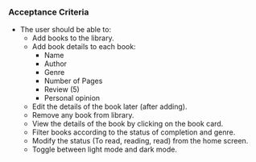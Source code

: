 ### Acceptance Criteria

* The user should be able to:
    * Add books to the library.
    * Add book details to each book:
        * Name
        * Author
        * Genre
        * Number of Pages
        * Review (5)
        * Personal opinion
    * Edit the details of the book later (after adding).
    * Remove any book from library.
    * View the details of the book by clicking on the book card.
    * Filter books according to the status of completion and genre.
    * Modify the status (To read, reading, read) from the home screen.
    * Toggle between light mode and dark mode.